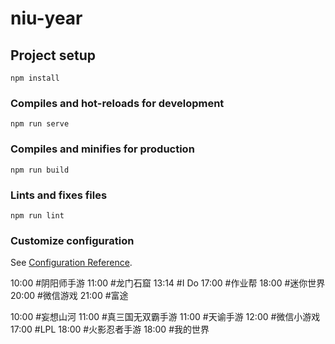 # niu-year

## Project setup
```
npm install
```

### Compiles and hot-reloads for development
```
npm run serve
```

### Compiles and minifies for production
```
npm run build
```

### Lints and fixes files
```
npm run lint
```

### Customize configuration
See [Configuration Reference](https://cli.vuejs.org/config/).



10:00  #阴阳师手游
11:00  #龙门石窟
13:14  #I Do
17:00  #作业帮
18:00  #迷你世界
20:00  #微信游戏
21:00  #富途

10:00  #妄想山河
11:00  #真三国无双霸手游
11:00  #天谕手游
12:00  #微信小游戏
17:00  #LPL
18:00  #火影忍者手游
18:00  #我的世界
